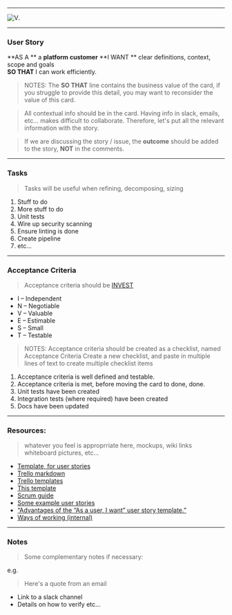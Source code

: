 
---

![V](https://uploads-ssl.webflow.com/5ab350b53c0d5f3d6462a20a/5ab350b53c0d5ff3f762a245_logo-white.svg).

---

### User Story

**AS A ** a **platform customer**
**I WANT ** clear definitions, context, scope and goals  
**SO THAT** I can work efficiently.

> NOTES: The **SO THAT** line contains the business value of the card, if you struggle to provide this detail, you may want to reconsider the value of this card.

>All contextual info should be in the card. Having info in slack, emails, etc... makes difficult to collaborate. Therefore, let's put all the relevant information with the story.

>If we are discussing the story / issue, the **outcome** should be added to the story, **NOT** in the comments.


---


### Tasks

> Tasks will be useful when refining, decomposing, sizing

1. Stuff to do
1. More stuff to do
1. Unit tests
1. Wire up security scanning
1. Ensure linting is done
1. Create pipeline
1. etc...


---


### Acceptance Criteria
> Acceptance criteria should be [INVEST](https://xp123.com/articles/invest-in-good-stories-and-smart-tasks/)

+ I – Independent
+ N – Negotiable
+ V – Valuable
+ E – Estimable
+ S – Small
+ T – Testable

> NOTES: Acceptance criteria should be created as a checklist, named Acceptance Criteria
> Create a new checklist, and paste in multiple lines of text to create multiple checklist items

1. Acceptance criteria is well defined and testable.
1. Acceptance criteria is met, before moving the card to done, done.
1. Unit tests have been created
1. Integration tests (where required) have been created
1. Docs have been updated

---

### Resources:

> whatever you feel  is approprriate here, mockups, wiki links
> whiteboard pictures, etc...

* [Template, for user stories](./trello-agile-desc-template.md)
* [Trello markdown][1]
* [Trello templates][2]
* [This template][3]
* [Scrum guide][4]
* [Some example user stories][5]
* [“Advantages of the “As a user, I want” user story template.”][6]
* [Ways of working (internal)][8]

[1]: https://help.trello.com/article/821-using-markdown-in-trello
[2]: https://help.trello.com/article/800-creating-templates-for-cards-lists-and-boards
[3]: https://github.com/micklove/micklove.github.io/blob/master/trello/trello-agile-desc-template.md
[4]: http://scrumguides.org/scrum-guide.html
[5]: https://github.com/AlphaFounders/style-guide/blob/master/agile-user-story.md
[6]: http://www.mountaingoatsoftware.com/blog/advantages-of-the-as-a-user-i-want-user-story-template
[8]: https://github.com/telstra-cip/docs/blob/master/platform//wow.md

---

### Notes

>Some complementary notes if necessary:

e.g.

> Here's a quote from an email

+ Link to a slack channel
+ Details on how to verify etc...

